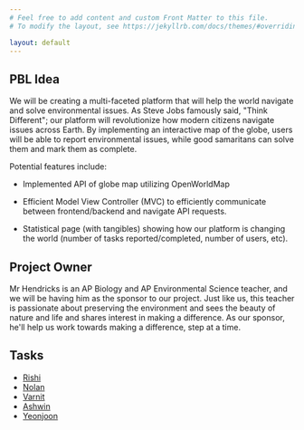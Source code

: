 ```yaml
---
# Feel free to add content and custom Front Matter to this file.
# To modify the layout, see https://jekyllrb.com/docs/themes/#overriding-theme-defaults

layout: default
---
```


<!-- ## Team Members -->
<!-- | Team Member | Github Profile | Study Partner | Repository Contributions | Issues | Role | -->
<!-- | - | - | - | - | - | - | -->
<!-- | Nolan P. | [@nolanplatt](https://github.com/nolanplatt) | Ashwin/Rishi | [commits](https://github.com/nolanplatt/AP-CSA-T3/commits?author=nolanplatt) | TODO | Deployment Manager | -->
<!-- | Rishi P. | [@rpeddakama](https://github.com/rpeddakama) | Ashwin/Nolan | [commits](https://github.com/nolanplatt/AP-CSA-T3/commits?author=rpeddakama) | TODO | Team Leader & Scrum Master | -->
<!-- | Ashwin B. | [@ashwinbabu888](https://github.com/ashwinbabu888) | Rishi/Nolan | [commits](https://github.com/nolanplatt/AP-CSA-T3/commits?author=ashwinbabu888) | TODO | TODO | -->
<!-- | Yeonjoon H. | [@yeonjoonhong](https://github.com/yeonjoonhong) | Varnit | [commits](https://github.com/nolanplatt/AP-CSA-T3/commits?author=yeonjoonhong) | TODO | TODO | -->
<!-- | Varnit G. | [@VarnitGupta24](https://github.com/VarnitGupta24) | Yeonjoon | [commits](https://github.com/nolanplatt/AP-CSA-T3/commits?author=VarnitGupta24) | TODO | TODO | -->

## PBL Idea
We will be creating a multi-faceted platform that will help the world navigate and solve environmental issues. As Steve Jobs famously said, "Think Different"; our platform will revolutionize how modern citizens navigate issues across Earth. By implementing an interactive map of the globe, users will be able to report environmental issues, while good samaritans can solve them and mark them as complete. 

Potential features include:
- Implemented API of globe map utilizing OpenWorldMap
- Efficient Model View Controller (MVC) to efficiently communicate between frontend/backend and navigate API requests.

- Statistical page (with tangibles) showing how our platform is changing the world (number of tasks reported/completed, number of users, etc).

## Project Owner
Mr Hendricks is an AP Biology and AP Environmental Science teacher, and we will be having him as the sponsor to our project. Just like us, this teacher is passionate about preserving the environment and sees the beauty of nature and life and shares interest in making a difference. As our sponsor, he'll help us work towards making a difference, step at a time.

## Tasks 
- [Rishi](https://github.com/rpeddakama/AP-CSA-T3/issues/16)
- [Nolan](https://github.com/rpeddakama/AP-CSA-T3/issues/15)
- [Varnit](https://github.com/rpeddakama/AP-CSA-T3/issues/14)
- [Ashwin](https://github.com/rpeddakama/AP-CSA-T3/issues/12)
- [Yeonjoon](https://github.com/rpeddakama/AP-CSA-T3/issues/13)

